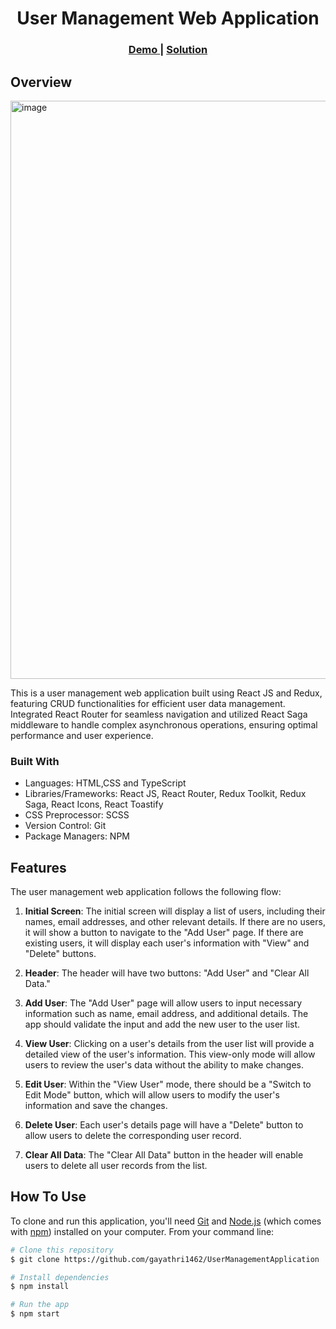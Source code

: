<h1 align="center">User Management Web Application</h1>
<div align="center">
  <h3>
    <a href="https://2x7tt5.csb.app/" target="_blank" rel=“noreferrer”>
      Demo
    </a>
    <span> | </span>
    <a href="https://github.com/gayathri1462/UserManagementApplication" target="_blank" rel=“noreferrer”>
      Solution
    </a>
  </h3>
</div>

<!-- OVERVIEW -->

## Overview
<img width="925" alt="image" src="https://github.com/gayathri1462/UserManagementApplication/assets/42805318/cd88e324-87d8-41d2-a347-168dfc838e8d">

<p> This is a user management web application built using React JS and Redux, featuring CRUD functionalities for efficient user data management. Integrated React Router for seamless navigation and utilized React Saga middleware to handle complex asynchronous operations, ensuring optimal performance and user experience.</p>

### Built With
- Languages: HTML,CSS and TypeScript
- Libraries/Frameworks: React JS, React Router, Redux Toolkit, Redux Saga, React Icons, React Toastify
- CSS Preprocessor: SCSS
- Version Control: Git 
- Package Managers: NPM

## Features

The user management web application follows the following flow:

1. **Initial Screen**: The initial screen will display a list of users, including their names, email addresses, and other relevant details. If there are no users, it will show a button to navigate to the "Add User" page. If there are existing users, it will display each user's information with "View" and "Delete" buttons.

2. **Header**: The header will have two buttons: "Add User" and "Clear All Data."

3. **Add User**: The "Add User" page will allow users to input necessary information such as name, email address, and additional details. The app should validate the input and add the new user to the user list.

4. **View User**: Clicking on a user's details from the user list will provide a detailed view of the user's information. This view-only mode will allow users to review the user's data without the ability to make changes.

5. **Edit User**: Within the "View User" mode, there should be a "Switch to Edit Mode" button, which will allow users to modify the user's information and save the changes.

6. **Delete User**: Each user's details page will have a "Delete" button to allow users to delete the corresponding user record.

7. **Clear All Data**: The "Clear All Data" button in the header will enable users to delete all user records from the list.


## How To Use
To clone and run this application, you'll need [Git](https://git-scm.com) and [Node.js](https://nodejs.org/en/download/) (which comes with [npm](http://npmjs.com)) installed on your computer. From your command line:

```bash
# Clone this repository
$ git clone https://github.com/gayathri1462/UserManagementApplication

# Install dependencies
$ npm install

# Run the app
$ npm start
```

